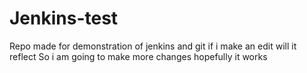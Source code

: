 # Jenkins-test
Repo made for demonstration of jenkins and git
if i make an edit will it reflect
So i am going to make more changes hopefully it works
